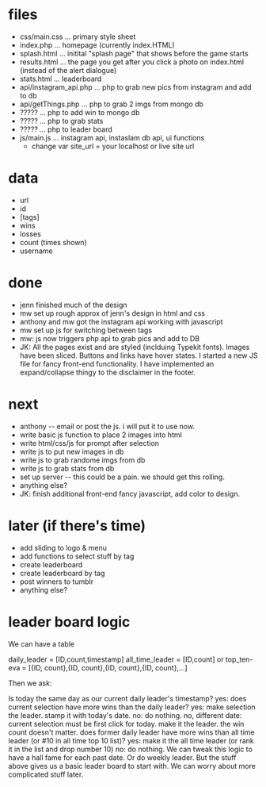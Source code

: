 files
=======

* css/main.css          ... primary style sheet
* index.php             ... homepage (currently index.HTML)
* splash.html           ... initital "splash page" that shows before the game starts
* results.html          ... the page you get after you click a photo on index.html (instead of the alert dialogue)
* stats.html            ... leaderboard
* api/instagram_api.php ... php to grab new pics from instagram and add to db
* api/getThings.php     ... php to grab 2 imgs from mongo db
* ?????                 ... php to add win to mongo db
* ?????                 ... php to grab stats
* ?????                 ... php to leader board
* js/main.js            ... instagram api, instaslam db api, ui functions 
    * change var site_url = your localhost or live site url



data
=========

* url
* id
* [tags]
* wins
* losses
* count (times shown)
* username



done
======

- jenn finished much of the design
- mw set up rough approx of jenn's design in html and css
- anthony and mw got the instagram api working with javascript
- mw set up js for switching between tags
- mw: js now triggers php api to grab pics and add to DB
- JK: All the pages exist and are styled (inclduing Typekit fonts). Images have been sliced. Buttons and links have hover states. I started a new JS file for fancy front-end functionality. I have implemented an expand/collapse thingy to the disclaimer in the footer.


next
======

- anthony -- email or post the js. i will put it to use now.
- write basic js function to place 2 images into html
- write html/css/js for prompt after selection
- write js to put new images in db
- write js to grab randome imgs from db
- write js to grab stats from db
- set up server -- this could be a pain. we should get this rolling.
- anything else?
- JK: finish additional front-end fancy javascript, add color to design. 

later (if there's time)
======

- add sliding to logo & menu 
- add functions to select stuff by tag
- create leaderboard
- create leaderboard by tag
- post winners to tumblr
- anything else?


leader board logic
===========

We can have a table

daily_leader = [ID,count,timestamp]
all_time_leader = [ID,count] or top_ten-eva = [{ID, count},{ID, count},{ID, count},{ID, count},...]

Then we ask:

Is today the same day as our current daily leader's timestamp?
yes: does current selection have more wins than the daily leader? 
yes: make selection the leader. stamp it with today's date. 
no: do nothing.
no, different date: 
current selection must be first click for today. make it the leader. the win count doesn't matter.
does former daily leader have more wins than all time leader (or #10 in all time top 10 list)?
yes: make it the all time leader (or rank it in the list and drop number 10)
no: do nothing. 
We can tweak this logic to have a hall fame for each past date. Or do weekly leader. But the stuff above gives us a basic leader board to start with. We can worry about more complicated stuff later.

